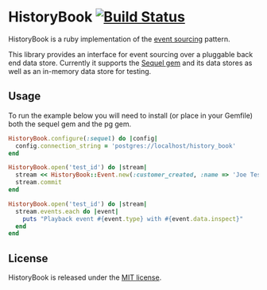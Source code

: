 # HistoryBook [![Build Status](https://secure.travis-ci.org/jtdowney/history_book.png?branch=master)](http://travis-ci.org/jtdowney/history_book)

HistoryBook is a ruby implementation of the [event sourcing](http://martinfowler.com/eaaDev/EventSourcing.html) pattern.

This library provides an interface for event sourcing over a pluggable back end data store. Currently it supports the [Sequel gem](http://sequel.rubyforge.org/) and its data stores as well as an in-memory data store for testing.

## Usage

To run the example below you will need to install (or place in your Gemfile) both the sequel gem and the pg gem.

```ruby
HistoryBook.configure(:sequel) do |config|
  config.connection_string = 'postgres://localhost/history_book'
end

HistoryBook.open('test_id') do |stream|
  stream << HistoryBook::Event.new(:customer_created, :name => 'Joe Tester', :address => '100 West Washington')
  stream.commit
end

HistoryBook.open('test_id') do |stream|
  stream.events.each do |event|
    puts "Playback event #{event.type} with #{event.data.inspect}"
  end
end
```

## License

HistoryBook is released under the [MIT license](http://www.opensource.org/licenses/MIT).
